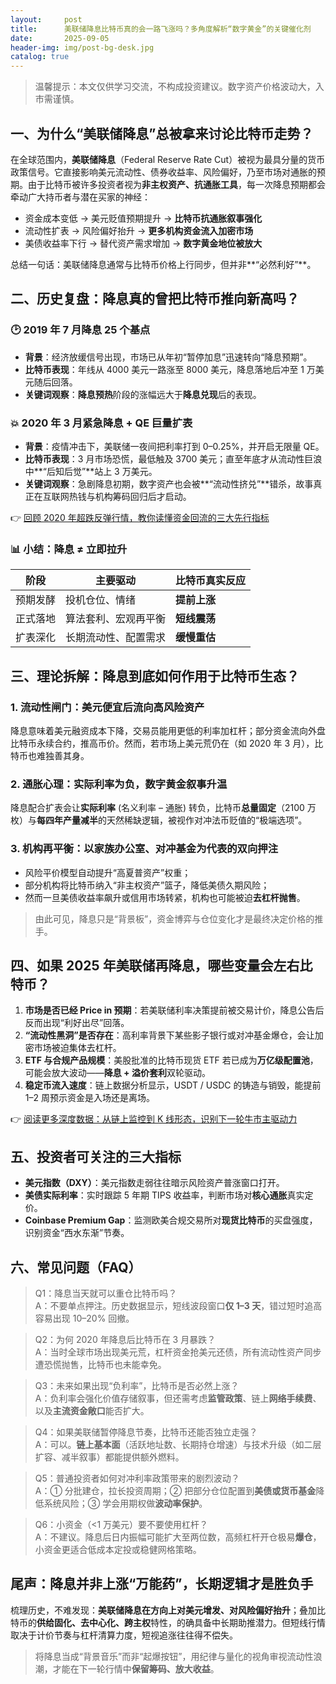 ```yaml
---
layout:     post
title:      美联储降息比特币真的会一路飞涨吗？多角度解析“数字黄金”的关键催化剂
date:       2025-09-05
header-img: img/post-bg-desk.jpg
catalog: true
---
```


> 温馨提示：本文仅供学习交流，不构成投资建议。数字资产价格波动大，入市需谨慎。

## 一、为什么“美联储降息”总被拿来讨论比特币走势？

在全球范围内，**美联储降息**（Federal Reserve Rate Cut）被视为最具分量的货币政策信号。它直接影响美元流动性、债券收益率、风险偏好，乃至市场对通胀的预期。由于比特币被许多投资者视为**非主权资产、抗通胀工具**，每一次降息预期都会牵动广大持币者与潜在买家的神经：

- 资金成本变低 → 美元贬值预期提升 → **比特币抗通胀叙事强化**  
- 流动性扩表 → 风险偏好抬升 → **更多机构资金流入加密市场**  
- 美债收益率下行 → 替代资产需求增加 → **数字黄金地位被放大**

总结一句话：美联储降息通常与比特币价格上行同步，但并非**“必然利好”**。

## 二、历史复盘：降息真的曾把比特币推向新高吗？

### 🕑 2019 年 7 月降息 25 个基点
- **背景**：经济放缓信号出现，市场已从年初“暂停加息”迅速转向“降息预期”。  
- **比特币表现**：年线从 4000 美元一路涨至 8000 美元，降息落地后冲至 1 万美元随后回落。  
- **关键词观察**：**降息预热**阶段的涨幅远大于**降息兑现**后的表现。

### 💥 2020 年 3 月紧急降息 + QE 巨量扩表
- **背景**：疫情冲击下，美联储一夜间把利率打到 0–0.25%，并开启无限量 QE。  
- **比特币表现**：3 月市场恐慌，最低触及 3700 美元；直至年底才从流动性巨浪中**“后知后觉”**站上 3 万美元。  
- **关键词观察**：急剧降息初期，数字资产也会被**“流动性挤兑”**错杀，故事真正在互联网热钱与机构筹码回归后才启动。

👉 [回顾 2020 年超跌反弹行情，教你读懂资金回流的三大先行指标](https://okxdog.com/)

### 📊 小结：降息 ≠ 立即拉升
| 阶段 | 主要驱动 | 比特币真实反应 |
|------|-------------|----------------|
| 预期发酵 | 投机仓位、情绪 | **提前上涨** |
| 正式落地 | 算法套利、宏观再平衡 | **短线震荡** |
| 扩表深化 | 长期流动性、配置需求 | **缓慢重估** |

## 三、理论拆解：降息到底如何作用于比特币生态？

### 1. **流动性闸门**：美元便宜后流向高风险资产  
  降息意味着美元融资成本下降，交易员能用更低的利率加杠杆；部分资金流向外盘比特币永续合约，推高币价。然而，若市场上美元荒仍在（如 2020 年 3 月），比特币也难独善其身。

### 2. **通胀心理**：实际利率为负，数字黄金叙事升温  
  降息配合扩表会让**实际利率** (名义利率 – 通胀) 转负，比特币**总量固定**（2100 万枚）与**每四年产量减半**的天然稀缺逻辑，被视作对冲法币贬值的“极端选项”。

### 3. **机构再平衡**：以家族办公室、对冲基金为代表的双向押注  
  - 风险平价模型自动提升“高夏普资产”权重；  
  - 部分机构将比特币纳入“非主权资产”篮子，降低美债久期风险；  
  - 然而一旦美债收益率飙升或信用市场转紧，机构也可能被迫**去杠杆抛售**。

> 由此可见，降息只是“背景板”，资金博弈与仓位变化才是最终决定价格的推手。

## 四、如果 2025 年美联储再降息，哪些变量会左右比特币？

1. **市场是否已经 Price in 预期**：若美联储利率决策提前被交易计价，降息公告后反而出现“利好出尽”回落。  
2. **“流动性黑洞”是否存在**：高利率背景下某些影子银行或对冲基金爆仓，会让加密市场被迫集体去杠杆。  
3. **ETF 与合规产品规模**：美股批准的比特币现货 ETF 若已成为**万亿级配置池**，可能会放大波动——**降息 + 溢价套利**双轮驱动。  
4. **稳定币流入速度**：链上数据分析显示，USDT / USDC 的铸造与销毁，能提前 1–2 周预示资金是入场还是离场。

👉 [阅读更多深度数据：从链上监控到 K 线形态，识别下一轮牛市主驱动力](https://okxdog.com/)

## 五、投资者可关注的三大指标

- **美元指数（DXY）**：美元指数走弱往往暗示风险资产普涨窗口打开。  
- **美债实际利率**：实时跟踪 5 年期 TIPS 收益率，判断市场对**核心通胀**真实定价。  
- **Coinbase Premium Gap**：监测欧美合规交易所对**现货比特币**的买盘强度，识别资金“西水东渐”节奏。

## 六、常见问题（FAQ）

> Q1：降息当天就可以重仓比特币吗？  
A：不要单点押注。历史数据显示，短线波段窗口**仅 1–3 天**，错过短时追高容易出现 10–20% 回撤。

> Q2：为何 2020 年降息后比特币在 3 月暴跌？  
A：当时全球市场出现美元荒，杠杆资金抢美元还债，所有流动性资产同步遭恐慌抛售，比特币也未能幸免。

> Q3：未来如果出现“负利率”，比特币是否必然上涨？  
A：负利率会强化价值存储叙事，但还需考虑**监管政策**、链上**网络手续费**、以及**主流资金敞口**能否扩大。

> Q4：如果美联储暂停降息节奏，比特币还能否独立走强？  
A：可以。**链上基本面**（活跃地址数、长期持仓增速）与技术升级（如二层扩容、减半叙事）都能提供额外燃料。

> Q5：普通投资者如何对冲利率政策带来的剧烈波动？  
A：① 分批建仓，拉长投资周期；② 把部分仓位配置到**美债或货币基金**降低系统风险；③ 学会用期权做**波动率保护**。

> Q6：小资金（<1 万美元）要不要使用杠杆？  
A：不建议。降息后日内振幅可能扩大至两位数，高频杠杆开仓极易**爆仓**，小资金更适合低成本定投或稳健网格策略。

## 尾声：降息并非上涨“万能药”，长期逻辑才是胜负手

梳理历史，不难发现：**美联储降息在方向上对美元增发、对风险偏好抬升**；叠加比特币的**供给固化、去中心化、跨主权**特性，的确具备中长期助推潜力。但短线行情取决于计价节奏与杠杆清算力度，短视追涨往往得不偿失。

> 将降息当成“背景音乐”而非“起爆按钮”，用纪律与量化的视角审视流动性浪潮，才能在下一轮行情中**保留筹码、放大收益**。